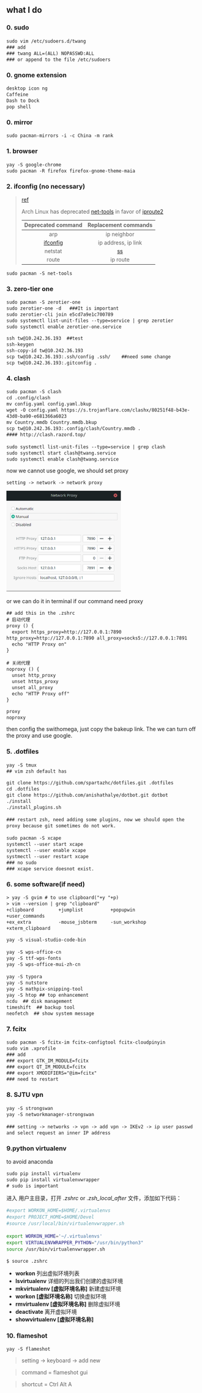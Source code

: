 ## what I do

### 0. sudo

~~~
sudo vim /etc/sudoers.d/twang
### add 
### twang ALL=(ALL) NOPASSWD:ALL
### or append to the file /etc/sudoers
~~~

### 0. gnome extension

~~~
desktop icon ng
Caffeine
Dash to Dock
pop shell
~~~

### 0. mirror

~~~
sudo pacman-mirrors -i -c China -m rank
~~~

### 1. browser

~~~
yay -S google-chrome
sudo pacman -R firefox firefox-gnome-theme-maia
~~~

### 2. ifconfig (no necessary)

> [ref](https://wiki.archlinux.org/index.php/Network_configuration#iproute2)
>
> Arch Linux has deprecated [net-tools](https://archlinux.org/packages/?name=net-tools) in favor of [iproute2](https://archlinux.org/packages/?name=iproute2)
>
> |                 Deprecated command                 |                     Replacement commands                     |
> | :------------------------------------------------: | :----------------------------------------------------------: |
> |                        arp                         |                         ip neighbor                          |
> | [ifconfig](https://en.wikipedia.org/wiki/ifconfig) |                     ip address, ip link                      |
> |                      netstat                       | [ss](https://wiki.archlinux.org/index.php/Network_configuration#Investigate_sockets) |
> |                       route                        |                           ip route                           |

~~~
sudo pacman -S net-tools
~~~

### 3. zero-tier one

~~~
sudo pacman -S zerotier-one
sudo zerotier-one -d   ###It is important
sudo zerotier-cli join e5cd7a9e1c700789
sudo systemctl list-unit-files --type=service | grep zerotier
sudo systemctl enable zerotier-one.service
~~~

~~~
ssh tw@10.242.36.193  ##test
ssh-keygen 
ssh-copy-id tw@10.242.36.193
scp tw@10.242.36.193:.ssh/config .ssh/    ##need some change
scp tw@10.242.36.193:.gitconfig .
~~~

### 4. clash

~~~shell
sudo pacman -S clash
cd .config/clash
mv config.yaml config.yaml.bkup
wget -O config.yaml https://s.trojanflare.com/clashx/80251f48-b43e-43d0-ba90-e681366a6023
mv Country.mmdb Country.mmdb.bkup
scp tw@10.242.36.193:.config/clash/Country.mmdb .
#### http://clash.razord.top/

sudo systemctl list-unit-files --type=service | grep clash
sudo systemctl start clash@twang.service
sudo systemctl enable clash@twang.service
~~~

now we cannot use google, we should set proxy

~~~
setting -> network -> network proxy
~~~

<img src="what_I_do/image-20210326144823020.png" alt="image-20210326144823020" style="zoom: 67%;" />

or we can do it in terminal if our command need proxy

~~~
## add this in the .zshrc
# 启动代理
proxy () {
  export https_proxy=http://127.0.0.1:7890 http_proxy=http://127.0.0.1:7890 all_proxy=socks5://127.0.0.1:7891
  echo "HTTP Proxy on"
}

# 关闭代理
noproxy () {
  unset http_proxy
  unset https_proxy
  unset all_proxy
  echo "HTTP Proxy off"
}
~~~

```
proxy
noproxy
```

then config the swithomega, just copy the bakeup link. The we can turn off the proxy and use google.

### 5. .dotfiles

~~~
yay -S tmux
## vim zsh default has
~~~

~~~
git clone https://github.com/spartazhc/dotfiles.git .dotfiles
cd .dotfiles
git clone https://github.com/anishathalye/dotbot.git dotbot
./install
./install_plugins.sh

### restart zsh, need adding some plugins, now we should open the proxy because git sometimes do not work.

sudo pacman -S xcape
systemctl --user start xcape
systemctl --user enable xcape
systmectl --user restart xcape
### no sudo
### xcape service doesnot exist. 
~~~

### 6. some software(if need)

~~~
> yay -S gvim # to use clipboard("+y "+p)
> vim --version | grep "clipboard"
+clipboard         +jumplist          +popupwin          +user_commands
+ex_extra          -mouse_jsbterm     -sun_workshop      +xterm_clipboard
~~~

~~~
yay -S visual-studio-code-bin

yay -S wps-office-cn
yay -S ttf-wps-fonts
yay -S wps-office-mui-zh-cn

yay -S typora
yay -S nutstore
yay -S mathpix-snipping-tool
yay -S htop ## top enhancement
ncdu  ## disk management
timeshift  ## backup tool
neofetch  ## show system message
~~~

### 7. fcitx

~~~
sudo pacman -S fcitx-im fcitx-configtool fcitx-cloudpinyin
sudo vim .xprofile
### add
### export GTK_IM_MODULE=fcitx
### export QT_IM_MODULE=fcitx
### export XMODIFIERS="@im=fcitx"
### need to restart
~~~

### 8. SJTU vpn

~~~
yay -S strongswan
yay -S networkmanager-strongswan

### setting -> networks -> vpn -> add vpn -> IKEv2 -> ip user passwd and select request an inner IP address
~~~

### 9.python virtualenv

to avoid anaconda

~~~
sudo pip install virtualenv
sudo pip install virtualenvwrapper
# sudo is important
~~~

进入 用户主目录，打开 *.zshrc* or *.zsh_local_after* 文件，添加如下代码：

```bash
#export WORKON_HOME=$HOME/.virtualenvs
#export PROJECT_HOME=$HOME/Devel
#source /usr/local/bin/virtualenvwrapper.sh

export WORKON_HOME='~/.virtualenvs'
export VIRTUALENVWRAPPER_PYTHON="/usr/bin/python3" 
source /usr/bin/virtualenvwrapper.sh
```

~~~
$ source .zshrc
~~~

- **workon**                                    列出虚拟环境列表
- **lsvirtualenv**        详细的列出我们创建的虚拟环境
- **mkvirtualenv [虚拟环境名称]**        新建虚拟环境
- **workon [虚拟环境名称]**            切换虚拟环境
- **rmvirtualenv [虚拟环境名称]**    删除虚拟环境
- **deactivate**                               离开虚拟环境
- **showvirtualenv  [虚拟环境名称]**

### 10. flameshot

~~~
yay -S flameshot
~~~

>  setting -> keyboard -> add new

>  command = flameshot gui

>  shortcut = Ctrl Alt A